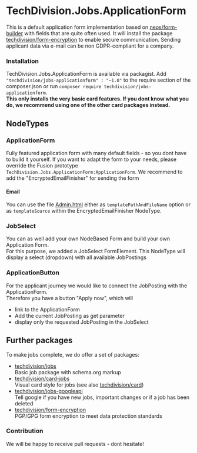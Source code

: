 # TechDivision.Jobs.ApplicationForm
This is a default application form implementation based on [neos/form-builder](https://github.com/neos/form-builder) with fields that are quite often used.
It will install the package [techdivision/form-encryption](https://github.com/techdivision/form-encryption) to enable secure communication.
Sending applicant data via e-mail can be non GDPR-compliant for a company.   

### Installation

TechDivision.Jobs.ApplicationForm is available via packagist. Add `"techdivision/jobs-applicationform" : "~1.0"` to the require section of the composer.json
or run `composer require techdivision/jobs-applicationform`.  
**This only installs the very basic card features. If you dont know what you do, we recommend using one of the other card packages instead.**


## NodeTypes
### ApplicationForm  
Fully featured application form with many default fields - so you dont have to build it yourself.
If you want to adapt the form to your needs, please override the Fusion prototype `TechDivision.Jobs.ApplicationForm:ApplicationForm`.
We recommend to add the "EncryptedEmailFinisher" for sending the form
#### Email  
You can use the file [Admin.html](https://github.com/techdivision/jobs-applicationform/tree/master/Resources/Private/Templates/Mails/Admin.html) 
either as `templatePathAndFileName` option or as `templateSource` within the EncryptedEmailFinisher NodeType.

### JobSelect
You can as well add your own NodeBased Form and build your own Application Form.  
For this purpose, we added a JobSelect FormElement. This NodeType will display a select (dropdown) with all available JobPostings

### ApplicationButton
For the applicant journey we would like to connect the JobPosting with the ApplicationForm.  
Therefore you have a button "Apply now", which will
- link to the ApplicationForm 
- Add the current JobPosting as get parameter
- display only the requested JobPosting in the JobSelect

## Further packages
To make jobs complete, we do offer a set of packages:
* [techdivision/jobs](https://github.com/techdivision/jobs)  
Basic job package with schema.org markup
* [techdivision/card-jobs](https://github.com/techdivision/card-jobs)  
Visual card style for jobs (see also [techdivision/card](https://github.com/techdivision/card))
* [techdivision/jobs-googleapi](https://github.com/techdivision/jobs-googleapi)  
Tell google if you have new jobs, important changes or if a job has been deleted 
* [techdivision/form-encryption](https://github.com/techdivision/form-encryption)  
PGP/GPG form encryption to meet data protection standards 

### Contribution
We will be happy to receive pull requests - dont hesitate!


